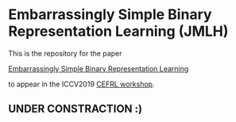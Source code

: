 # Embarrassingly Simple Binary Representation Learning (JMLH)
This is the repository for the paper

[Embarrassingly Simple Binary Representation Learning]()

to appear in the ICCV2019 [CEFRL workshop](http://www.ee.oulu.fi/~lili/CEFRLatICCV2019.html).

## UNDER CONSTRACTION :)


